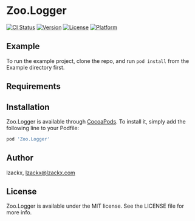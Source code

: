# Zoo.Logger

[![CI Status](https://img.shields.io/travis/lzackx/Zoo.Logger.svg?style=flat)](https://travis-ci.org/lzackx/Zoo.Logger)
[![Version](https://img.shields.io/cocoapods/v/Zoo.Logger.svg?style=flat)](https://cocoapods.org/pods/Zoo.Logger)
[![License](https://img.shields.io/cocoapods/l/Zoo.Logger.svg?style=flat)](https://cocoapods.org/pods/Zoo.Logger)
[![Platform](https://img.shields.io/cocoapods/p/Zoo.Logger.svg?style=flat)](https://cocoapods.org/pods/Zoo.Logger)

## Example

To run the example project, clone the repo, and run `pod install` from the Example directory first.

## Requirements

## Installation

Zoo.Logger is available through [CocoaPods](https://cocoapods.org). To install
it, simply add the following line to your Podfile:

```ruby
pod 'Zoo.Logger'
```

## Author

lzackx, lzackx@lzackx.com

## License

Zoo.Logger is available under the MIT license. See the LICENSE file for more info.

